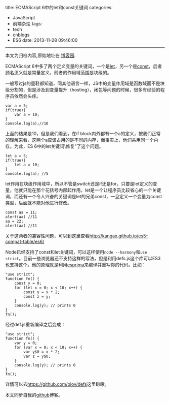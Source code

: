 title: ECMAScript 6中的let和const关键词
categories:
  - JavaScript
  - 前端杂烩
tags:
  - tech
  - cnblogs
  - ES6
date: 2013-11-28 09:46:00
---

<div class="history-article">本文为归档内容,原始地址在 <a href="http://www.cnblogs.com/hustskyking/archive/2013/11/28/ES6-computed-properties.html" target="_blank">博客园</a>.</div>

<p>ECMAScript 6中多了两个定义变量的关键词，一个是<a href="http://wiki.ecmascript.org/doku.php?id=harmony:let" target="_blank">let</a>，另一个是<a href="http://wiki.ecmascript.org/doku.php?id=harmony:const" target="_blank">const</a>，后者顾名思义就是常量定义，前者的作用域范围是块级的。</p>
<p>一般写过js的童鞋都知道，同其他语言一样，JS中的变量作用域是函数域而不是块级分割的，但是涉及到变量提升（hosting），闭包等问题的时候，很多有经验的程序员依然会头疼。</p>

```
var a = 5;
if(true){
    var a = 10;
}
console.log(a);//10

```

<p><span>上面的结果是10，但是我们看到，在if block内外都有一个a的定义，按我们正常的理解来看，这两个a应该占用的是不同的内存，而事实上，他们共用同一个内存。为此，ES 6中的let关键词\修复"了这个问题。</span></p>

```
let a = 5;
if(true){
    let a = 10;
}
console.log(a); //5

```

<p><span>let作用在块级作用域中，所以不管是switch还是if还是for，只要是let定义的变量，他就只能在那个花括号内部起作用。let是一个让程序员比较省心的一个关键词，而还有一个令人兴奋的关键词是let的兄弟const，一旦定义一个变量为const类型，后面就不能对他进行修改。</span></p>

```
const aa = 11;
alert(aa) //11
aa = 22;
alert(aa) //11

```

<p><span>关于这两者的兼容性问题，可以到这里查看</span><a href="http://kangax.github.io/es5-compat-table/es6/" target="_blank">http://kangax.github.io/es5-compat-table/es6/</a></p>
<p>Node已经支持了const和let关键词，可以这样使用<code>node --harmony</code>和<code>use strict</code>。目前一些浏览器还不支持这样的写法，但是利用defs.js这个库可以ES3也支持这个。他的原理就是利用<a href="https://github.com/ariya/esprima" target="_blank">esprima</a>来编译并重写你的代码。比如：</p>

```
"use strict";
function fn() {
    const y = 0;
    for (let x = 0; x < 10; x++) {
        const y = x * 2;
        const z = y;
    }
    console.log(y); // prints 0
}
fn();

```

<p><span>经过def.js重新编译之后变成：</span></p>

```
"use strict";
function fn() {
    var y = 0;
    for (var x = 0; x < 10; x++) {
        var y$0 = x * 2;
        var z = y$0;
    }
    console.log(y); // prints 0
}
fn();

```

<p><span>详情可以去</span><a href="https://github.com/olov/defs" target="_blank">https://github.com/olov/defs</a><span>这里瞅瞅。</span></p>
<p>本文同步自我的<a href="http://barretlee.com" target="_blank">github</a>博客。</p>

